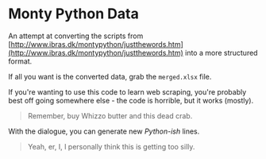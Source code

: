# Monty Python Data

An attempt at converting the scripts from [http://www.ibras.dk/montypython/justthewords.htm](http://www.ibras.dk/montypython/justthewords.htm) into a more structured format.

If all you want is the converted data, grab the `merged.xlsx` file.

If you're wanting to use this code to learn web scraping, you're probably best off going somewhere else - the code is horrible, but it works (mostly).

> Remember, buy Whizzo butter and this dead crab.

With the dialogue, you can generate new _Python-ish_ lines.

> Yeah, er, I, I personally think this is getting too silly.


